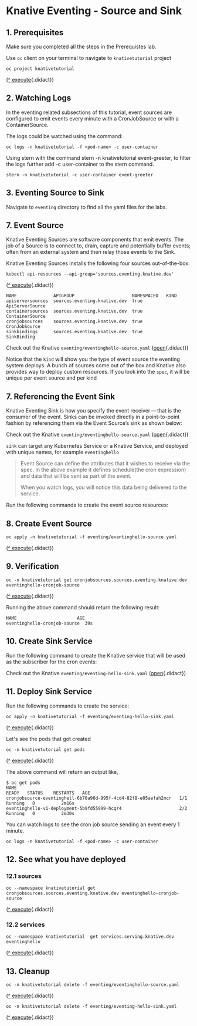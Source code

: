 # Knative Eventing - Source and Sink

## 1. Prerequisites

Make sure you completed all the steps in the Prerequistes lab.

Use `oc` client on your terminal to navigate to `knativetutorial` project

```
oc project knativetutorial
```
([^ execute](didact://?commandId=vscode.didact.sendNamedTerminalAString&text=ocTerm$$oc%20project%20knativetutorial&completion=Run%20oc%20project%20command. "Opens a new terminal and sends the command above"){.didact})

## 2. Watching Logs

In the eventing related subsections of this tutorial, event sources are configured to emit events every minute with a CronJobSource or with a ContainerSource.

The logs could be watched using the command:
```
oc logs -n knativetutorial -f <pod-name> -c user-container
```

Using stern with the command stern -n knativetutorial event-greeter, to filter the logs further add -c user-container to the stern command.

```
stern -n knativetutorial -c user-container event-greeter
```

## 3. Eventing Source to Sink

Navigate to `eventing` directory to find all the yaml files for the labs.


## 7. Event Source

Knative Eventing Sources are software components that emit events. The job of a Source is to connect to, drain, capture and potentially buffer events; often from an external system and then relay those events to the Sink.

Knative Eventing Sources installs the following four sources out-of-the-box:

```
kubectl api-resources --api-group='sources.eventing.knative.dev'
```
([^ execute](didact://?commandId=vscode.didact.sendNamedTerminalAString&text=ocTerm$$kubectl%20api-resources%20--api-group='sources.eventing.knative.dev'&completion=Run%20kubectl%20command. "Opens a new terminal and sends the command above"){.didact})

```
NAME              APIGROUP                      NAMESPACED   KIND
apiserversources  sources.eventing.knative.dev  true         ApiServerSource
containersources  sources.eventing.knative.dev  true         ContainerSource
cronjobsources    sources.eventing.knative.dev  true         CronJobSource
sinkbindings      sources.eventing.knative.dev  true         SinkBinding
```
Check out the Knative `eventing/eventinghello-source.yaml` ([open](didact://?commandId=vscode.openFolder&projectFilePath=eventing/eventinghello-source.yaml&completion=Opened%20the%20eventing/eventinghello-source.yaml%20file "Opens the eventing/eventinghello-source.yaml file"){.didact})

Notice that the `kind` will show you the type of event source the eventing system deploys. A bunch of sources come out of the box and Knative also provides way to deploy custom resources.
If you look into the `spec`, it will be unique per event source and per kind

## 7. Referencing the Event Sink

Knative Eventing Sink is how you specify the event receiver — that is the consumer of the event. Sinks can be invoked directly in a point-to-point fashion by referencing them via the Event Source’s sink as shown below:

Check out the Knative `eventing/eventinghello-source.yaml` ([open](didact://?commandId=vscode.openFolder&projectFilePath=eventing/eventinghello-source.yaml&completion=Opened%20the%20eventing/eventinghello-source.yaml%20file "Opens the eventing/eventinghello-source.yaml file"){.didact})

`sink` can target any Kubernetes Service or a Knative Service, and deployed with unique names, for example `eventinghello`

> Event Source can define the attributes that it wishes to receive via the spec. In the above example it defines schedule(the cron expression) and data that will be sent as part of the event.
>
> When you watch logs, you will notice this data being delivered to the service.

Run the following commands to create the event source resources:

## 8. Create Event Source

```
oc apply -n knativetutorial -f eventing/eventinghello-source.yaml
```
([^ execute](didact://?commandId=vscode.didact.sendNamedTerminalAString&text=ocTerm$$oc%20apply%20-n%20knativetutorial%20-f%20eventing/eventinghello-source.yaml&completion=Run%20oc%20apply%20command. "Opens a new terminal and sends the command above"){.didact})

## 9. Verification

```
oc -n knativetutorial get cronjobsources.sources.eventing.knative.dev eventinghello-cronjob-source
```
([^ execute](didact://?commandId=vscode.didact.sendNamedTerminalAString&text=ocTerm$$oc%20-n%20knativetutorial%20get%20cronjobsources.sources.eventing.knative.dev%20eventinghello-cronjob-source&completion=Run%20oc%20apply%20command. "Opens a new terminal and sends the command above"){.didact})

Running the above command should return the following result:
```
NAME                       AGE
eventinghello-cronjob-source  39s
```

## 10. Create Sink Service

Run the following command to create the Knative service that will be used as the subscriber for the cron events:

Check out the Knative `eventing/eventing-hello-sink.yaml` ([open](didact://?commandId=vscode.openFolder&projectFilePath=eventing/eventing-hello-sink.yaml&completion=Opened%20the%20eventing/eventing-hello-sink.yaml%20file "Opens the eventing/eventing-hello-sink.yaml file"){.didact})

## 11. Deploy Sink Service

Run the following commands to create the service:

```
oc apply -n knativetutorial -f eventing/eventing-hello-sink.yaml
```
([^ execute](didact://?commandId=vscode.didact.sendNamedTerminalAString&text=ocTerm$$oc%20apply%20-n%20knativetutorial%20-f%20eventing/eventing-hello-sink.yaml&completion=Run%20oc%20apply%20command. "Opens a new terminal and sends the command above"){.didact})

Let's see the pods that got created

```
oc -n knativetutorial get pods
```
([^ execute](didact://?commandId=vscode.didact.sendNamedTerminalAString&text=ocTerm$$oc%20-n%20knativetutorial%20get%20pods&completion=Run%20oc%20get%20pods%20command. "Opens a new terminal and sends the command above"){.didact})

The above command will return an output like,
```
$ oc get pods
NAME                                                              READY   STATUS    RESTARTS   AGE
cronjobsource-eventinghell-6b70a96d-995f-4cd4-82f8-e05aefah2mcr   1/1     Running   0          2m16s
eventinghello-v1-deployment-5b9fd55999-hcqr4                      2/2     Running   0          2m30s
```

You can watch logs to see the cron job source sending an event every 1 minute.
```
oc logs -n knativetutorial -f <pod-name> -c user-container
```

## 12. See what you have deployed

### 12.1 sources

```
oc --namespace knativetutorial get cronjobsources.sources.eventing.knative.dev eventinghello-cronjob-source
```
([^ execute](didact://?commandId=vscode.didact.sendNamedTerminalAString&text=ocTerm$$oc%20-n%20knativetutorial%20get%20cronjobsources.sources.eventing.knative.dev%20event-greeter-cronjob-source&completion=Run%20oc%20apply%20command. "Opens a new terminal and sends the command above"){.didact})

### 12.2 services

```
oc --namespace knativetutorial  get services.serving.knative.dev eventinghello
```
([^ execute](didact://?commandId=vscode.didact.sendNamedTerminalAString&text=ocTerm$$oc%20-n%20knativetutorial%20get%20services.serving.knative.dev%20eventinghello&completion=Run%20oc%20apply%20command. "Opens a new terminal and sends the command above"){.didact})

## 13. Cleanup

```
oc -n knativetutorial delete -f eventing/eventinghello-source.yaml
```
([^ execute](didact://?commandId=vscode.didact.sendNamedTerminalAString&text=ocTerm$$oc%20--namespace%20knativetutorial%20delete%20-f%20eventing/eventinghello-source.yaml&completion=Run%20oc%20delete%20kn-services%20command. "Opens a new terminal and sends the command above"){.didact})
```
oc -n knativetutorial delete -f eventing/eventing-hello-sink.yaml
```
([^ execute](didact://?commandId=vscode.didact.sendNamedTerminalAString&text=ocTerm$$oc%20--namespace%20knativetutorial%20delete%20-f%20eventing/eventing-hello-sink.yaml&completion=Run%20oc%20delete%20kn-services%20command. "Opens a new terminal and sends the command above"){.didact})
